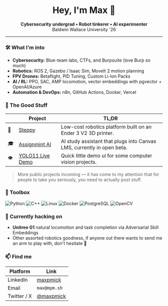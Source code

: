 <!-- README.md for @max -->

<h1 align="center">Hey, I'm Max 👋</h1>
<p align="center">
  <strong>Cybersecurity undergrad • Robot tinkerer • AI experimenter</strong><br/>
  Baldwin Wallace University '26
</p>

---

### 🛠️ What I'm into
- **Cybersecurity:** Blue-team labs, CTFs, and Burpsuite (love Burp so much)
- **Robotics:** ROS 2, Gazebo / Isaac Sim, MoveIt 2 motion planning  
- **FPV Drones:** Betaflight, PID Tuning, Custom Li-Ion Packs
- **AI / RL:** PPO, SAC, AMP locomotion, vector embeddings with pgvector + OpenAI/Azure  
- **Automation & DevOps:** n8n, GitHub Actions, Docker, Vercel  

### 🚀 The Good Stuff
| &nbsp; | Project | TL;DR |
| --- | --- | --- |
| 🤖 | [Steppy](https://github.com/maxpmick/steppy) | Low-cost robotics platform built on an Ender 3 V2 3D printer. |
| 🎓 | [Assignmint AI](https://assignmint.ai) | AI study assistant that plugs into Canvas LMS, currently in open beta.|
| 👁️ | [YOLO11 Live Demo](https://github.com/maxpmick/YOLO11-Live-Demo) | Quick little demo ui for some computer vision projects.|

> More public projects incoming — it has come to my attention that for people to take you seriously, you need to actually post stuff.

### 🔧 Toolbox
![Python](https://img.shields.io/badge/-Python-informational?logo=python&logoColor=white&color=3776AB)
![C++](https://img.shields.io/badge/-C++-informational?logo=c%2B%2B&logoColor=white&color=00599C)
![Linux](https://img.shields.io/badge/-Linux-informational?logo=linux&logoColor=white&color=FCC624)
![Docker](https://img.shields.io/badge/-Docker-informational?logo=docker&logoColor=white&color=2496ED)
![PostgreSQL](https://img.shields.io/badge/-PostgreSQL-informational?logo=postgresql&logoColor=white&color=4169E1)
![OpenCV](https://img.shields.io/badge/-OpenCV-informational?logo=opencv&logoColor=white&color=5C3EE8)

### 🌱 Currently hacking on
- **Unitree G1** natural locomotion and task completion via Adversarial Skill Embeddings
- Other assorted robotics goodness, if anyone out there wants to send me an arm to play with, don't hesitate 🙏

### 📫 Find me
| Platform | Link |
| --- | --- |
| LinkedIn | [maxpmick](https://linkedin.com/in/maxpmick) |
| Email | `max@mpm.sh` |
| Twitter / X | [@maxpmick](https://x.com/maxpmick) |
